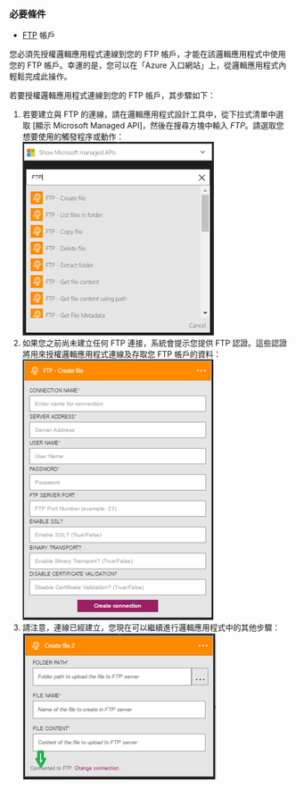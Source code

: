 ### 必要條件

- [FTP](https://wikipedia.org/wiki/File_Transfer_Protocol) 帳戶


您必須先授權邏輯應用程式連線到您的 FTP 帳戶，才能在該邏輯應用程式中使用您的 FTP 帳戶。幸運的是，您可以在「Azure 入口網站」上，從邏輯應用程式內輕鬆完成此操作。

若要授權邏輯應用程式連線到您的 FTP 帳戶，其步驟如下：
1. 若要建立與 FTP 的連線，請在邏輯應用程式設計工具中，從下拉式清單中選取 [顯示 Microsoft Managed API]，然後在搜尋方塊中輸入 *FTP*。請選取您想要使用的觸發程序或動作：![FTP 連接的建立步驟](./media/connectors-create-api-ftp/ftp-1.png)
2. 如果您之前尚未建立任何 FTP 連接，系統會提示您提供 FTP 認證。這些認證將用來授權邏輯應用程式連線及存取您 FTP 帳戶的資料：![FTP 連接的建立步驟](./media/connectors-create-api-ftp/ftp-2.png)
3. 請注意，連線已經建立，您現在可以繼續進行邏輯應用程式中的其他步驟：![FTP 連接的建立步驟](./media/connectors-create-api-ftp/ftp-3.png)

<!---HONumber=AcomDC_0727_2016-->